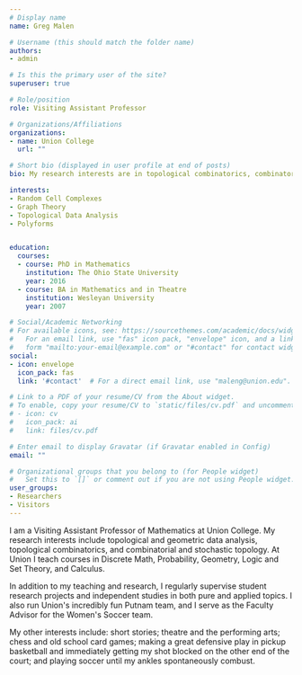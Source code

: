 ```yaml
---
# Display name
name: Greg Malen

# Username (this should match the folder name)
authors:
- admin

# Is this the primary user of the site?
superuser: true

# Role/position
role: Visiting Assistant Professor

# Organizations/Affiliations
organizations:
- name: Union College
  url: ""

# Short bio (displayed in user profile at end of posts)
bio: My research interests are in topological combinatorics, combinatorial and stochastic topology, topological data analysis, and combining the names of primary areas of research to describe more specific areas of research.

interests:
- Random Cell Complexes
- Graph Theory
- Topological Data Analysis
- Polyforms


education:
  courses:
  - course: PhD in Mathematics
    institution: The Ohio State University
    year: 2016
  - course: BA in Mathematics and in Theatre
    institution: Wesleyan University
    year: 2007

# Social/Academic Networking
# For available icons, see: https://sourcethemes.com/academic/docs/widgets/#icons
#   For an email link, use "fas" icon pack, "envelope" icon, and a link in the
#   form "mailto:your-email@example.com" or "#contact" for contact widget.
social:
- icon: envelope
  icon_pack: fas
  link: '#contact'  # For a direct email link, use "maleng@union.edu".

# Link to a PDF of your resume/CV from the About widget.
# To enable, copy your resume/CV to `static/files/cv.pdf` and uncomment the lines below.  
# - icon: cv
#   icon_pack: ai
#   link: files/cv.pdf

# Enter email to display Gravatar (if Gravatar enabled in Config)
email: ""

# Organizational groups that you belong to (for People widget)
#   Set this to `[]` or comment out if you are not using People widget.  
user_groups:
- Researchers
- Visitors
---
```


I am a Visiting Assistant Professor of Mathematics at Union College. My research interests include topological and geometric data analysis, topological combinatorics, and combinatorial and stochastic topology. At Union I teach courses in Discrete Math, Probability, Geometry, Logic and Set Theory, and Calculus.

In addition to my teaching and research, I regularly supervise student research projects and independent studies in both pure and applied topics. I also run Union's incredibly fun Putnam team, and I serve as the Faculty Advisor for the Women's Soccer team. 

My other interests include: short stories; theatre and the performing arts; chess and old school card games; making a great defensive play in pickup basketball and immediately getting my shot blocked on the other end of the court; and playing soccer until my ankles spontaneously combust. 
